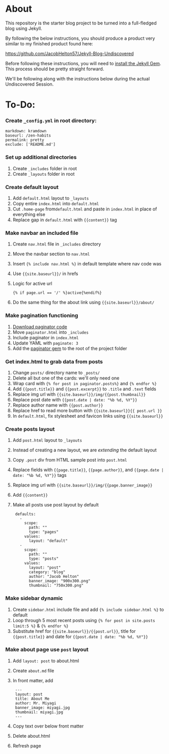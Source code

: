 # About

This repository is the starter blog project to be turned into a full-fledged blog using Jekyll.

By following the below instructions, you should produce a product very similar to my finished product found here:

https://github.com/JacobHelton57/Jekyll-Blog-Undiscovered

Before following these instructions, you will need to [install the Jekyll Gem](https://jekyllrb.com/docs/installation/). This process should be pretty straight forward.

We'll be following along with the instructions below during the actual Undiscovered Session.

# To-Do:

### Create `_config.yml` in root directory:

    markdown: kramdown
    baseurl: /zen-habits
    permalink: pretty
    exclude: ['README.md']

### Set up additional directories
1. Create `_includes` folder in root
1. Create `_layouts` folder in root

### Create default layout
1. Add `default.html` layout to `_layouts`
1. Copy entire `index.html` into `default.html`
1. Cut `.home-page` from`default.html` and paste in `index.html` in place of everything else
1. Replace gap in `default.html` with `{{content}}` tag

### Make navbar an included file
1. Create `nav.html` file in `_includes` directory
1. Move the navbar section to `nav.html`
1. Insert `{% include nav.html %}` in default template where nav code was
1. Use `{{site.baseurl}}/` in hrefs
1. Logic for active url

    `{% if page.url == '/' %}active{%endif%}`

1. Do the same thing for the about link using `{{site.baseurl}}/about/`

### Make pagination functioning
1. [Download paginator code](https://gist.github.com/JacobHelton57/86e84ad99d59955f8a5c510010144e6e)
1. Move `paginator.html` into `_includes`
1. Include paginator in `index.html`
1. Update YAML with `paginate: 3`
1. Add the [paginator gem](https://gist.github.com/JacobHelton57/a448d7c8ea3b6617f1dd42b847805586) to the root of the project folder

### Get index.html to grab data from posts
1. Change `posts/` directory name to `_posts/`
1. Delete all but one of the cards: we'll only need one
1. Wrap card with `{% for post in paginator.posts%}` and `{% endfor %}`
1. Add `{{post.title}}` and `{{post.excerpt}}` to `.title` and `.text` fields
1. Replace img url with `{{site.baseurl}}/img/{{post.thumbnail}}`
1. Replace post date with `{{post.date | date: "%b %d, %Y"}}`
1. Replace author name with `{{post.author}}`
1. Replace href to read more button with `{{site.baseurl}}{{ post.url }}`
1. In `default.html`, fix stylesheet and favicon links using `{{site.baseurl}}`

### Create posts layout
1. Add `post.html` layout to `_layouts`
1. Instead of creating a new layout, we are _extending_ the default layout
1. Copy `.post` div from HTML sample post into `post.html`
1. Replace fields with `{{page.title}}`, `{{page.author}}`, and `{{page.date | date: "%b %d, %Y"}}` tags
1. Replace img url with `{{site.baseurl}}/img/{{page.banner_image}}`
1. Add `{{content}}`
1. Make all posts use post layout by default

        defaults:
          -
            scope:
              path: ""
              type: "pages"
            values:
              layout: "default"
          -
            scope:
              path: ""
              type: "posts"
            values:
              layout: "post"
              category: "blog"
              author: "Jacob Helton"
              banner_image: "900x300.png"
              thumbnail: "750x300.png"

### Make sidebar dynamic
1. Create `sidebar.html` include file and add `{% include sidebar.html %}` to default
1. Loop through 5 most recent posts using `{% for post in site.posts limit:5 %}` & `{% endfor %}`
1. Substitute href for `{{site.baseurl}}/{{post.url}}`, title for `{{post.title}}` and date for `{{post.date | date: "%b %d, %Y"}}`

### Make about page use `post` layout
1. Add `layout: post` to about.html
1. Create `about.md` file
1. In front matter, add

        ---
        layout: post
        title: About Me
        author: Mr. Miyagi
        banner_image: miyagi.jpg
        thumbnail: miyagi.jpg
        ---
        
1. Copy text over below front matter
1. Delete about.html
1. Refresh page


